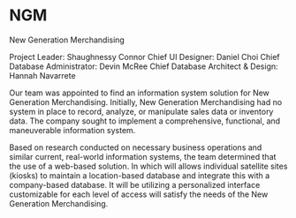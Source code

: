 # NGM
New Generation Merchandising

Project Leader: Shaughnessy Connor
Chief UI Designer: Daniel Choi 
Chief Database Administrator: Devin McRee
Chief Database Architect & Design: Hannah Navarrete

Our team was appointed to find an information system solution for New Generation Merchandising. 
Initially, New Generation Merchandising had no system in place to record, analyze, or manipulate sales data or inventory data. 
The company sought to implement a comprehensive, functional, and maneuverable information system. 	

Based on research conducted on necessary business operations and similar current, real-world information systems, 
the team determined that the use of a web-based solution. In which will allows individual satellite sites (kiosks) to maintain a location-based 
database and integrate this with a company-based database. It will be utilizing a personalized interface customizable for each level of access will 
satisfy the needs of the New Generation Merchandising.
